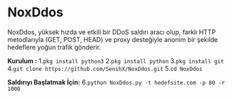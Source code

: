 # NoxDdos
NoxDdos, yüksek hızda ve etkili bir DDoS saldırı aracı olup, farklı HTTP metodlarıyla (GET, POST, HEAD) ve proxy desteğiyle anonim bir şekilde hedeflere yoğun trafik gönderir.

**Kurulum :**
 1.`pkg install python3`
 2.`pkg install python`
 3.`pkg install git`
 4.`git clone https://github.com/SenihX/NoxDdos.git`
 5.`cd NoxDdos`

**Saldırıyı Başlatmak İçin:** 
 6.`python NoxDdos.py -t hedefsite.com -p 80 -r 1000`
